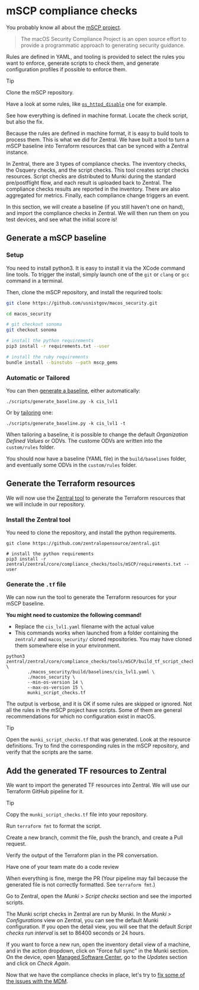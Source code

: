 # mSCP compliance checks

You probably know all about the [mSCP project](https://github.com/usnistgov/macos_security).

> The macOS Security Compliance Project is an open source effort to provide a programmatic approach to generating security guidance.

Rules are defined in YAML, and tooling is provided to select the rules you want to enforce, generate scripts to check them, and generate configuration profiles if possible to enforce them.

> [!TIP]
> Clone the mSCP repository.
> 
> Have a look at some rules, like [`os_httpd_disable`](https://github.com/usnistgov/macos_security/blob/main/rules/os/os_httpd_disable.yaml) one for example.
> 
> See how everything is defined in machine format. Locate the check script, but also the fix.

Because the rules are defined in machine format, it is easy to build tools to process them. This is what we did for Zentral. We have built a tool to turn a mSCP baseline into Terraform resources that can be synced with a Zentral instance.

In Zentral, there are 3 types of compliance checks. The inventory checks, the Osquery checks, and the script checks. This tool creates script checks resources. Script checks are distributed to Munki during the standard pre/postflight flow, and each result is uploaded back to Zentral. The compliance checks results are reported in the inventory. There are also aggregated for metrics. Finally, each compliance change triggers an event.

In this section, we will create a baseline (if you still haven't one on hand), and import the compliance checks in Zentral. We will then run them on you test devices, and see what the initial score is!

## Generate a mSCP baseline

### Setup

You need to install python3. It is easy to install it via the XCode command line tools. To trigger the install, simply launch one of the  `git` or `clang` or `gcc` command in a terminal.

Then, clone the mSCP repository, and install the requrired tools:

```bash
git clone https://github.com/usnistgov/macos_security.git

cd macos_security

# git checkout sonoma
git checkout sonoma

# install the python requirements
pip3 install -r requirements.txt --user

# install the ruby requirements
bundle install --binstubs --path mscp_gems
```

### Automatic or Tailored

You can then [generate a baseline](https://github.com/usnistgov/macos_security/wiki/Generate-a-Baseline), either automatically:

```
./scripts/generate_baseline.py -k cis_lvl1
```

Or by [tailoring](https://github.com/usnistgov/macos_security/wiki/Tailoring) one:


```
./scripts/generate_baseline.py -k cis_lvl1 -t
```

When tailoring a baseline, it is possible to change the default _Organization Defined Values_ or ODVs. The custome ODVs are written into the `custom/rules` folder.

You should now have a baseline (YAML file) in the `build/baselines` folder, and eventually some ODVs in the `custom/rules` folder.

## Generate the Terraform resources

We will now use the [Zentral tool](https://github.com/zentralopensource/zentral/tree/main/zentral/core/compliance_checks/tools/mSCP) to generate the Terraform resources that we will include in our repository.

### Install the Zentral tool

You need to clone the repository, and install the python requirements.

```
git clone https://github.com/zentralopensource/zentral.git

# install the python requirements
pip3 install -r zentral/zentral/core/compliance_checks/tools/mSCP/requirements.txt --user
```

### Generate the `.tf` file

We can now run the tool to generate the Terraform resources for your mSCP baseline.

**You might need to customize the following command!**

- Replace the `cis_lvl1.yaml` filename with the actual value
-  This commands works when launched from a folder containing the `zentral/` and `macos_security/` cloned repositories. You may have cloned them somewhere else in your environment.

```
python3 zentral/zentral/core/compliance_checks/tools/mSCP/build_tf_script_checks.py \
        ./macos_security/build/baselines/cis_lvl1.yaml \
        ./macos_security \
        --min-os-version 14 \
        --max-os-version 15 \
        munki_script_checks.tf
```

The output is verbose, and it is OK if some rules are skipped or ignored. Not all the rules in the mSCP project have scripts. Some of them are general recommendations for which no configuration exist in macOS.


> [!TIP]
> 
> Open the `munki_script_checks.tf` that was generated. Look at the resource definitions. Try to find the corresponding rules in the mSCP repository, and verify that the scripts are the same.


## Add the generated TF resources to Zentral

We want to import the generated TF resources into Zentral. We will use our Terraform GitHub pipeline for it.

> [!TIP]
> 
> Copy the `munki_script_checks.tf` file into your repository.
> 
> Run `terraform fmt` to format the script.
> 
> Create a new branch, commit the file, push the branch, and create a Pull request.
> 
> Verify the output of the Terraform plan in the PR conversation.
> 
> Have one of your team mate do a code review
> 
> When everything is fine, merge the PR (Your pipeline may fail because the generated file is not correctly formatted. See `terraform fmt`.)
> 
> Go to Zentral, open the _Munki > Script checks_ section and see the imported scripts.


The Munki script checks in Zentral are run by Munki. In the _Munki > Configurations_ view on Zentral, you can see the default Munki configuration. If you open the detail view, you will see that the default _Script checks run interval_ is set to 86400 seconds or 24 hours.

If you want to force a new run, open the inventory detail view of a machine, and in the action dropdown, click on "Force full sync" in the Munki section. On the device, open [Managed Software Center](munki://updates), go to the _Updates_ section and click on _Check Again_.

Now that we have the compliance checks in place, let's try to [fix some of the issues with the MDM](./6_mdm.md).
